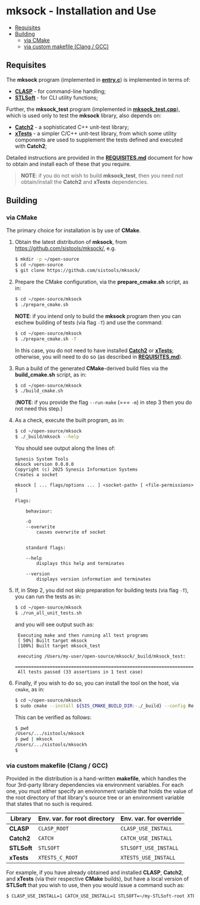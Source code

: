 # mksock - Installation and Use <!-- omit in toc -->


- [Requisites](#requisites)
- [Building](#building)
  - [via CMake](#via-cmake)
  - [via custom makefile (Clang / GCC)](#via-custom-makefile-clang--gcc)


## Requisites

The **mksock** program (implemented in [**entry.c**](./entry.c)) is implemented in terms of:

* [**CLASP**](https://github.com/synesissoftware/CLASP) - for command-line handling;
* [**STLSoft**](https://github.com/synesissoftware/STLSoft-1.10) - for CLI utility functions;

Further, the **mksock_test** program (implemented in [**mksock_test.cpp**](./mksock_test.cpp)), which is used only to test the **mksock** library, also depends on:

* [**Catch2**](https://github.com/catchorg/Catch2) - a sophisticated C++ unit-test library;
* [**xTests**](https://github.com/synesissoftware/xTests) - a simpler C/C++ unit-test library, from which some utility components are used to supplement the tests defined and executed with **Catch2**;

Detailed instructions are provided in the [**REQUISITES.md**](./REQUISITES.md) document for how to obtain and install each of these that you require.

> **NOTE**: if you do not wish to build **mksock_test**, then you need not obtain/install the **Catch2** and **xTests** dependencies.


## Building

### via CMake

The primary choice for installation is by use of **CMake**.

1. Obtain the latest distribution of **mksock**, from
   https://github.com/sistools/mksock/, e.g.

    ```bash
    $ mkdir -p ~/open-source
    $ cd ~/open-source
    $ git clone https://github.com/sistools/mksock/
    ```

2. Prepare the CMake configuration, via the **prepare_cmake.sh** script, as
   in:

    ```bash
    $ cd ~/open-source/mksock
    $ ./prepare_cmake.sh
    ```

   **NOTE**: if you intend only to build the **mksock** program then you can eschew building of tests (via flag `-T`) and use the command:

    ```bash
    $ cd ~/open-source/mksock
    $ ./prepare_cmake.sh -T
    ```

   In this case, you do not need to have installed [**Catch2**](https://github.com/catchorg/Catch2) or [**xTests**](https://github.com/synesissoftware/xTests); otherwise, you will need to do so (as described in [**REQUISITES.md**](./REQUISITES.md)).

3. Run a build of the generated **CMake**-derived build files via the
   **build_cmake.sh** script, as in:

    ```bash
    $ cd ~/open-source/mksock
    $ ./build_cmake.sh
    ```

   (**NOTE**: if you provide the flag `--run-make` (=== `-m`) in step 3 then you do
   not need this step.)

4. As a check, execute the built program, as in:

    ```bash
    $ cd ~/open-source/mksock
    $ ./_build/mksock --help
    ```

   You should see output along the lines of:

    ```plaintext
    Synesis System Tools
    mksock version 0.0.0.0
    Copyright (c) 2025 Synesis Information Systems
    Creates a socket

    mksock [ ... flags/options ... ] <socket-path> [ <file-permissions> ]

    Flags:

        behaviour:

        -O
        --overwrite
            causes overwrite of socket


        standard flags:

        --help
            displays this help and terminates

        --version
            displays version information and terminates
    ```

5. If, in Step 2, you did not skip preparation for building tests (via flag `-T`), you can run the tests as in:

    ```bash
    $ cd ~/open-source/mksock
    $ ./run_all_unit_tests.sh
    ```

   and you will see output such as:

   ```plaintext
    Executing make and then running all test programs
    [ 50%] Built target mksock
    [100%] Built target mksock_test

    executing /Users/my-user/open-source/mksock/_build/mksock_test:
    ===============================================================================
    All tests passed (33 assertions in 1 test case)
   ```

6. Finally, if you wish to do so, you can install the tool on the host, via `cmake`, as in:

    ```bash
    $ cd ~/open-source/mksock
    $ sudo cmake --install ${SIS_CMAKE_BUILD_DIR:-./_build} --config Release
    ```

   This can be verified as follows:

    ```bash
    $ pwd
    /Users/.../sistools/mksock
    $ pwd | mksock
    /Users/.../sistools/mksock%
    $
    ```


### via custom makefile (Clang / GCC)

Provided in the distribution is a hand-written **makefile**, which handles the four 3rd-party library dependencies via environment variables. For each one, you must either specify an environment variable that holds the value of the root directory of that library's source tree or an environment variable that states that no such is required.

| Library     | Env. var. for root directory    | Env. var. for override    |
| ----------- | ------------------------------- | ------------------------- |
| **CLASP**   | `CLASP_ROOT`                    | `CLASP_USE_INSTALL`       |
| **Catch2**  | `CATCH`                         | `CATCH_USE_INSTALL`       |
| **STLSoft** | `STLSOFT`                       | `STLSOFT_USE_INSTALL`     |
| **xTests**  | `XTESTS_C_ROOT`                 | `XTESTS_USE_INSTALL`      |

For example, if you have already obtained and installed **CLASP**, **Catch2**, and **xTests** (via their respective **CMake** builds), but have a local version of **STLSoft** that you wish to use, then you would issue a command such as:

```bash
$ CLASP_USE_INSTALL=1 CATCH_USE_INSTALL=1 STLSOFT=~/my-STLSoft-root XTESTS_USE_INSTALL=1 make test
```


<!-- ########################### end of file ########################### -->

